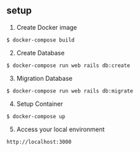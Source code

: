 ## setup

1. Create Docker image

```
$ docker-compose build
```

2. Create Database

```
$ docker-compose run web rails db:create
```

3. Migration Database

```
$ docker-compose run web rails db:migrate
```

4. Setup Container

```
$ docker-compose up
```

5. Access your local environment

```
http://localhost:3000
```